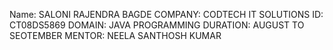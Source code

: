 Name: SALONI RAJENDRA BAGDE
COMPANY: CODTECH IT SOLUTIONS
ID: CT08DS5869
DOMAIN: JAVA PROGRAMMING
DURATION: AUGUST TO SEOTEMBER
MENTOR: NEELA SANTHOSH KUMAR
